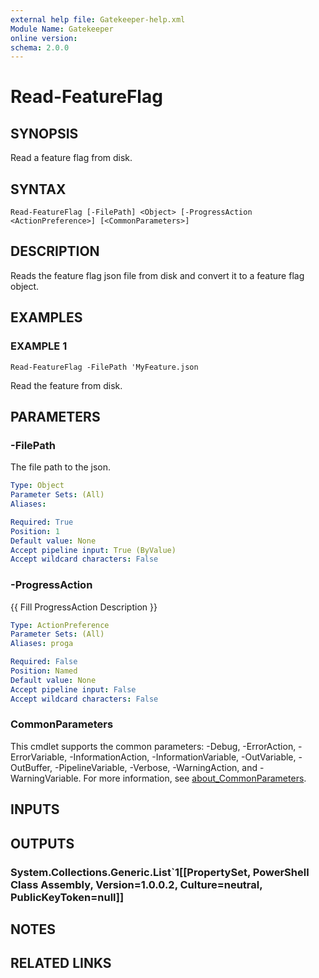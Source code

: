 ```yaml
---
external help file: Gatekeeper-help.xml
Module Name: Gatekeeper
online version:
schema: 2.0.0
---
```


# Read-FeatureFlag

## SYNOPSIS
Read a feature flag from disk.

## SYNTAX

```
Read-FeatureFlag [-FilePath] <Object> [-ProgressAction <ActionPreference>] [<CommonParameters>]
```

## DESCRIPTION
Reads the feature flag json file from disk and convert it to a feature flag
object.

## EXAMPLES

### EXAMPLE 1
```
Read-FeatureFlag -FilePath 'MyFeature.json
```

Read the feature from disk.

## PARAMETERS

### -FilePath
The file path to the json.

```yaml
Type: Object
Parameter Sets: (All)
Aliases:

Required: True
Position: 1
Default value: None
Accept pipeline input: True (ByValue)
Accept wildcard characters: False
```

### -ProgressAction
{{ Fill ProgressAction Description }}

```yaml
Type: ActionPreference
Parameter Sets: (All)
Aliases: proga

Required: False
Position: Named
Default value: None
Accept pipeline input: False
Accept wildcard characters: False
```

### CommonParameters
This cmdlet supports the common parameters: -Debug, -ErrorAction, -ErrorVariable, -InformationAction, -InformationVariable, -OutVariable, -OutBuffer, -PipelineVariable, -Verbose, -WarningAction, and -WarningVariable. For more information, see [about_CommonParameters](http://go.microsoft.com/fwlink/?LinkID=113216).

## INPUTS

## OUTPUTS

### System.Collections.Generic.List`1[[PropertySet, PowerShell Class Assembly, Version=1.0.0.2, Culture=neutral, PublicKeyToken=null]]
## NOTES

## RELATED LINKS
